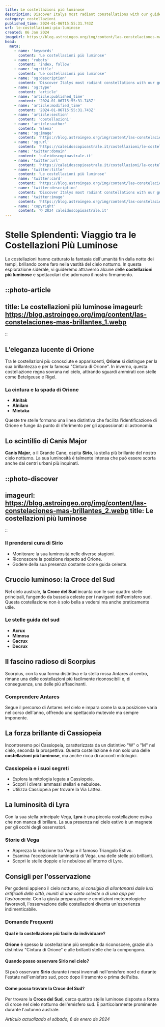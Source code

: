 ```yaml
---
title: Le costellazioni più luminose
description: Discover Italys most radiant constellations with our guide. Explore celestial highlights and stargazing tips for unforgettable night skies!
category: costellazioni
published_time: 2024-01-06T15:55:31.743Z
url: le-costellazioni-piu-luminose
created: 06 Jan 2024
imageUrl: https://blog.astroingeo.org/img/content/las-constelaciones-mas-brillantes_1.webp
head:
  meta:
    - name: 'keywords'
      content: 'Le costellazioni più luminose'
    - name: 'robots'
      content: 'index, follow'
    - name: 'og:title'
      content: 'Le costellazioni più luminose'
    - name: 'og:description'
      content: 'Discover Italys most radiant constellations with our guide. Explore celestial highlights and stargazing tips for unforgettable night skies!'
    - name: 'og:type'
      content: 'article'
    - name: 'article:published_time'
      content: '2024-01-06T15:55:31.743Z'
    - name: 'article:modified_time'
      content: '2024-01-06T15:55:31.743Z'
    - name: 'article:section'
      content: 'costellazioni'
    - name: 'article:author'
      content: 'Elena'
    - name: 'og:image'
      content: 'https://blog.astroingeo.org/img/content/las-constelaciones-mas-brillantes_1.webp'
    - name: 'og:url'
      content: 'https://caleidoscopioastrale.it/costellazioni/le-costellazioni-piu-luminose'
    - name: 'twitter:domain'
      content: 'caleidoscopioastrale.it'
    - name: 'twitter:url'
      content: 'https://caleidoscopioastrale.it/costellazioni/le-costellazioni-piu-luminose'
    - name: 'twitter:title'
      content: 'Le costellazioni più luminose'
    - name: 'twitter:card'
      content: 'https://blog.astroingeo.org/img/content/las-constelaciones-mas-brillantes_1.webp'
    - name: 'twitter:description'
      content: 'Discover Italys most radiant constellations with our guide. Explore celestial highlights and stargazing tips for unforgettable night skies!'
    - name: 'twitter:image'
      content: 'https://blog.astroingeo.org/img/content/las-constelaciones-mas-brillantes_1.webp'
    - name: 'copyright'
      content: '© 2024 caleidoscopioastrale.it'
---
```

# Stelle Splendenti: Viaggio tra le Costellazioni Più Luminose

Le costellazioni hanno catturato la fantasia dell'umanità fin dalla notte dei tempi, brillando come faro nella vastità del cielo notturno. In questa esplorazione siderale, vi guideremo attraverso alcune delle **costellazioni più luminose** e spettacolari che adornano il nostro firmamento.

::photo-article
---
title: Le costellazioni più luminose
imageurl: https://blog.astroingeo.org/img/content/las-constelaciones-mas-brillantes_1.webp
---
::

## L'eleganza lucente di Orione

Tra le costellazioni più conosciute e appariscenti, **Orione** si distingue per la sua brillantezza e per la famosa "Cintura di Orione". In inverno, questa costellazione regna sovrana nel cielo, attirando sguardi ammirati con stelle come Betelgeuse e Rigel.

### La cintura e la spada di Orione

- **Alnitak**
- **Alnilam**
- **Mintaka**

Queste tre stelle formano una linea distintiva che facilita l'identificazione di Orione e funge da punto di riferimento per gli appassionati di astronomia.

## Lo scintillio di Canis Major

**Canis Major**, o il Grande Cane, ospita **Sirio**, la stella più brillante del nostro cielo notturno. La sua luminosità é talmente intensa che può essere scorta anche dai centri urbani più inquinati.

::photo-discover
---
imageurl: https://blog.astroingeo.org/img/content/las-constelaciones-mas-brillantes_2.webp
title: Le costellazioni più luminose
---
::

### Il prendersi cura di Sirio

- Monitorare la sua luminosità nelle diverse stagioni.
- Riconoscere la posizione rispetto ad Orione.
- Godere della sua presenza costante come guida celeste.

## Cruccio luminoso: la Croce del Sud

Nel cielo australe, **la Croce del Sud** incanta con le sue quattro stelle principali, fungendo da bussola celeste per i naviganti dell'emisfero sud. Questa costellazione non è solo bella a vedersi ma anche praticamente utile.

### Le stelle guida del sud

- **Acrux**
- **Mimosa**
- **Gacrux**
- **Decrux**

## Il fascino radioso di Scorpius

Scorpius, con la sua forma distintiva e la stella rossa Antares al centro, rimane una delle costellazioni più facilmente riconoscibili e, di conseguenza, una delle più affascinanti.

### Comprendere Antares

Segue il percorso di Antares nel cielo e impara come la sua posizione varia nel corso dell'anno, offrendo uno spettacolo mutevole ma sempre imponente.

## La forza brillante di Cassiopeia

Incontreremo poi Cassiopeia, caratterizzata da un distintivo "W" o "M" nel cielo, seconda la prospettiva. Questa costellazione è non solo una delle **costellazioni più luminose**, ma anche ricca di racconti mitologici.

### Cassiopeia e i suoi segreti

- Esplora la mitologia legata a Cassiopeia.
- Scopri i diversi ammassi stellari e nebulose.
- Utilizza Cassiopeia per trovare la Via Lattea.

## La luminosità di Lyra

Con la sua stella principale Vega, **Lyra** è una piccola costellazione estiva che non manca di brillare. La sua presenza nel cielo estivo è un magnete per gli occhi degli osservatori.

### Storie di Vega

- Apprezza la relazione tra Vega e il famoso Triangolo Estivo.
- Esamina l'eccezionale luminosità di Vega, una delle stelle più brillanti.
- Scopri le stelle doppie e le nebulose all'interno di Lyra.

## Consigli per l'osservazione

Per godersi appieno il cielo notturno, *si consiglia di allontanarsi dalle luci artificiali delle città, muniti di una carta celeste o di una app per l'astronomia.* Con la giusta preparazione e condizioni meteorologiche favorevoli, l'osservazione delle costellazioni diventa un'esperienza indimenticabile.

### Domande Frequenti

#### Qual è la costellazione più facile da individuare?
**Orione** è spesso la costellazione più semplice da riconoscere, grazie alla distintiva "Cintura di Orione" e alle brillanti stelle che la compongono.

#### Quando posso osservare Sirio nel cielo?
Si può osservare **Sirio** durante i mesi invernali nell'emisfero nord e durante l'estate nell'emisfero sud, poco dopo il tramonto o prima dell'alba.

#### Come posso trovare la Croce del Sud?
Per trovare la **Croce del Sud**, cerca quattro stelle luminose disposte a forma di croce nel cielo notturno dell'emisfero sud. È particolarmente prominente durante l'autunno australe.

_Artículo actualizado el sábado, 6 de enero de 2024_